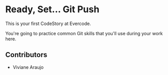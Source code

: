 
# Ready, Set... Git Push

This is your first CodeStory at Evercode.

You're going to practice common Git skills that you'll use during your work here.

## Contributors

- Viviane Araujo
